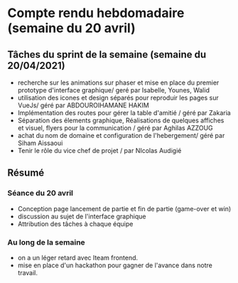 # Compte rendu hebdomadaire (semaine du 20 avril)

## Tâches du sprint de la semaine (semaine du 20/04/2021)

- recherche sur les animations sur phaser et mise en place du premier prototype d'interface graphique/ geré par Isabelle, Younes, Walid
- utilisation des icones et design séparés pour reproduir les pages sur VueJs/ géré par ABDOUROIHAMANE HAKIM
- Implémentation des routes pour gérer la table d'amitié / géré par Zakaria 
- Séparation des élements graphique, Réalisations de quelques affiches et visuel, flyers pour la communication / géré par Aghilas AZZOUG
- achat du nom de domaine et  configuration de l'hebergement/ géré par Siham Aissaoui
- Tenir le rôle du vice chef de projet / par NIcolas Audigié

## Résumé

### Séance du 20 avril

- Conception page lancement de partie et fin de partie (game-over et win)
- discussion au sujet de l'interface graphique
- Attribution des tâches à chaque équipe

### Au long de la semaine

- on a un léger retard avec lteam frontend.
- mise en place d'un hackathon pour gagner de l'avance dans notre travail.
